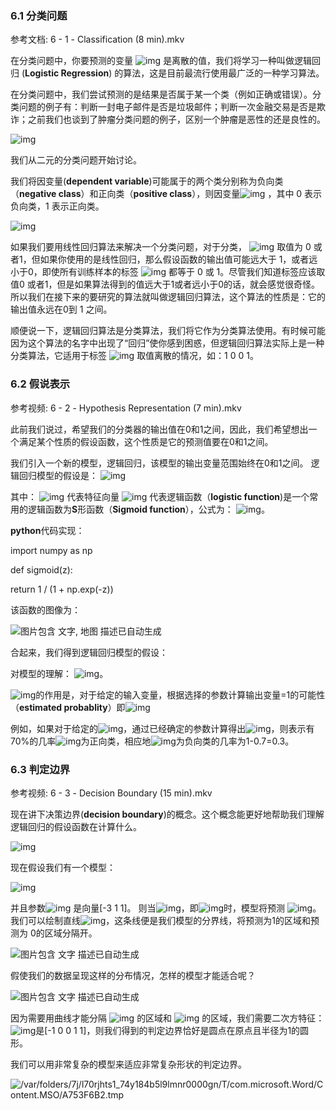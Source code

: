 ### 6.1 分类问题

参考文档: 6 - 1 - Classification (8 min).mkv

在分类问题中，你要预测的变量 ![img](https://tva1.sinaimg.cn/large/006tNbRwgy1g9y0rihwzqj300600i0ak.jpg) 是离散的值，我们将学习一种叫做逻辑回归 (**Logistic Regression**) 的算法，这是目前最流行使用最广泛的一种学习算法。

在分类问题中，我们尝试预测的是结果是否属于某一个类（例如正确或错误）。分类问题的例子有：判断一封电子邮件是否是垃圾邮件；判断一次金融交易是否是欺诈；之前我们也谈到了肿瘤分类问题的例子，区别一个肿瘤是恶性的还是良性的。

![img](https://tva1.sinaimg.cn/large/006tNbRwgy1g9y0rl3fkoj30b403h0td.jpg)

我们从二元的分类问题开始讨论。

我们将因变量(**dependent variable**)可能属于的两个类分别称为负向类（**negative class**）和正向类（**positive class**），则因变量![img](https://tva1.sinaimg.cn/large/006tNbRwgy1g9y0riy38qj301700g0i6.jpg) ，其中 0 表示负向类，1 表示正向类。

![img](https://tva1.sinaimg.cn/large/006tNbRwgy1g9y0rlvmqij30b4053dgm.jpg)

如果我们要用线性回归算法来解决一个分类问题，对于分类， ![img](file:////Users/zhouhanqi/Library/Group%20Containers/UBF8T346G9.Office/TemporaryItems/msohtmlclip/clip_image002.png) 取值为 0 或者1，但如果你使用的是线性回归，那么假设函数的输出值可能远大于 1，或者远小于0，即使所有训练样本的标签 ![img](file:////Users/zhouhanqi/Library/Group%20Containers/UBF8T346G9.Office/TemporaryItems/msohtmlclip/clip_image002.png) 都等于 0 或 1。尽管我们知道标签应该取值0 或者1，但是如果算法得到的值远大于1或者远小于0的话，就会感觉很奇怪。所以我们在接下来的要研究的算法就叫做逻辑回归算法，这个算法的性质是：它的输出值永远在0到 1 之间。

顺便说一下，逻辑回归算法是分类算法，我们将它作为分类算法使用。有时候可能因为这个算法的名字中出现了“回归”使你感到困惑，但逻辑回归算法实际上是一种分类算法，它适用于标签 ![img](https://tva1.sinaimg.cn/large/006tNbRwgy1g9y0rihwzqj300600i0ak.jpg) 取值离散的情况，如：1 0 0 1。

### 6.2 假说表示

参考视频: 6 - 2 - Hypothesis Representation (7 min).mkv

此前我们说过，希望我们的分类器的输出值在0和1之间，因此，我们希望想出一个满足某个性质的假设函数，这个性质是它的预测值要在0和1之间。

我们引入一个新的模型，逻辑回归，该模型的输出变量范围始终在0和1之间。 逻辑回归模型的假设是： ![img](https://tva1.sinaimg.cn/large/006tNbRwgy1g9y17pin96j302200j3y9.jpg) 

其中： ![img](https://tva1.sinaimg.cn/large/006tNbRwgy1g9y17v052yj300700i0as.jpg) 代表特征向量 ![img](https://tva1.sinaimg.cn/large/006tNbRwgy1g9y17odp9bj300700i0bu.jpg) 代表逻辑函数（**logistic function**)是一个常用的逻辑函数为**S**形函数（**Sigmoid function**），公式为： ![img](https://tva1.sinaimg.cn/large/006tNbRwgy1g9y17n2o2gj301l00o0qv.jpg)。

**python**代码实现：

import numpy as np

def sigmoid(z):

  return 1 / (1 + np.exp(-z))

该函数的图像为：

![图片包含 文字, 地图  描述已自动生成](https://tva1.sinaimg.cn/large/006tNbRwgy1g9y17vwrjjj308c048t8m.jpg)

合起来，我们得到逻辑回归模型的假设：

对模型的理解： ![img](https://tva1.sinaimg.cn/large/006tNbRwgy1g9y18nkn4bj301l00i0pv.jpg)。

![img](https://tva1.sinaimg.cn/large/006tNbRwgy1g9y17t560uj300q00i0j3.jpg)的作用是，对于给定的输入变量，根据选择的参数计算输出变量=1的可能性（**estimated probablity**）即![img](https://tva1.sinaimg.cn/large/006tNbRwgy1g9y17tmohnj302t00ia9t.jpg) 

例如，如果对于给定的![img](https://tva1.sinaimg.cn/large/006tNbRwgy1g9y17nvxpej300600i0a7.jpg)，通过已经确定的参数计算得出![img](https://tva1.sinaimg.cn/large/006tNbRwgy1g9y17qbyh3j301h00i0qa.jpg)，则表示有70%的几率![img](https://tva1.sinaimg.cn/large/006tNbRwgy1g9y17r7y2uj300600i0ak.jpg)为正向类，相应地![img](https://tva1.sinaimg.cn/large/006tNbRwgy1g9y17r7y2uj300600i0ak.jpg)为负向类的几率为1-0.7=0.3。

### 6.3 判定边界

参考视频: 6 - 3 - Decision Boundary (15 min).mkv

现在讲下决策边界(**decision boundary**)的概念。这个概念能更好地帮助我们理解逻辑回归的假设函数在计算什么。

![img](https://tva1.sinaimg.cn/large/006tNbRwgy1g9y186a9mtj30go05qjsk.jpg)

现在假设我们有一个模型：

![img](https://tva1.sinaimg.cn/large/006tNbRwgy1g9y18509j9j30go05qjsk.jpg)

并且参数![img](https://tva1.sinaimg.cn/large/006tNbRwgy1g9y185q94xj300600i0ar.jpg) 是向量[-3 1 1]。 则当![img](https://tva1.sinaimg.cn/large/006tNbRwgy1g9y186mfxbj302600i0sh.jpg)，即![img](https://tva1.sinaimg.cn/large/006tNbRwgy1g9y1877e4rj301g00i0mh.jpg)时，模型将预测 ![img](https://tva1.sinaimg.cn/large/006tNbRwgy1g9y183yl9kj300q00i0eg.jpg)。 我们可以绘制直线![img](https://tva1.sinaimg.cn/large/006tNbRwgy1g9y189fxmij301g00i0lh.jpg)，这条线便是我们模型的分界线，将预测为1的区域和预测为 0的区域分隔开。

![图片包含 文字  描述已自动生成](https://tva1.sinaimg.cn/large/006tNbRwgy1g9y1884v1lj305k04pmx8.jpg)

假使我们的数据呈现这样的分布情况，怎样的模型才能适合呢？

![图片包含 文字  描述已自动生成](https://tva1.sinaimg.cn/large/006tNbRwgy1g9y18ekdxzj306p04zmx8.jpg)

因为需要用曲线才能分隔 ![img](https://tva1.sinaimg.cn/large/006tNbRwgy1g9y18drz74j300q00i0fh.jpg) 的区域和 ![img](https://tva1.sinaimg.cn/large/006tNbRwgy1g9y18f1lpkj300q00i0eg.jpg) 的区域，我们需要二次方特征：![img](https://tva1.sinaimg.cn/large/006tNbRwgy1g9y18bwi2ij305i00j3ya.jpg)是[-1 0 0 1 1]，则我们得到的判定边界恰好是圆点在原点且半径为1的圆形。

我们可以用非常复杂的模型来适应非常复杂形状的判定边界。

![/var/folders/7j/l70rjhts1_74y184b5l9lmnr0000gn/T/com.microsoft.Word/Content.MSO/A753F6B2.tmp](https://tva1.sinaimg.cn/large/006tNbRwgy1g9y18cwgi3j30qo0f0767.jpg)